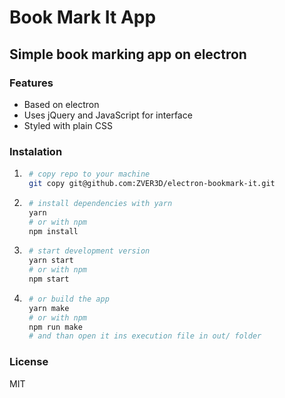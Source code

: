 # Book Mark It App

## Simple book marking app on electron

### Features

- Based on electron
- Uses jQuery and JavaScript for interface
- Styled with plain CSS

### Instalation

1. ```bash
    # copy repo to your machine
    git copy git@github.com:ZVER3D/electron-bookmark-it.git
   ```
1. ```bash
    # install dependencies with yarn
    yarn
    # or with npm
    npm install
   ```
1. ```bash
    # start development version
    yarn start
    # or with npm
    npm start
   ```
1. ```bash
    # or build the app
    yarn make
    # or with npm
    npm run make
    # and than open it ins execution file in out/ folder
   ```

### License

MIT
